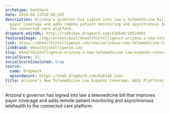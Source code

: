 ```yaml
---
archetype: bookmark
date: 2019-04-23T20:58:26Z
description: Arizona's governor has signed into law a telemedicine bill that improves
  payer coverage and adds remote patient monitoring and asynchronous telehealth to
  the connected care platform.
dropmark.editURL: http://radhikan.dropmark.com/616548/18524601
featuredImage: /img/content/post/mhealthintelligence-arizona-s-new-telemedicine-law-expands-coverage-adds-platforms.png
link: https://mhealthintelligence.com/news/arizonas-new-telemedicine-law-expands-coverage-adds-platforms
linkBrand: mhealthintelligence.com
slug: mhealthintelligence-arizona-s-new-telemedicine-law-expands-coverage-adds-platforms
socialScore: 21
socialScoreSimulated: true
source:
  name: Dropmark
  apiendpoint: https://shah.dropmark.com/616548.json
title: Arizona’s New Telemedicine Law Expands Coverage, Adds Platforms
---
```

Arizona's governor has signed into law a telemedicine bill that improves payer coverage and adds remote patient monitoring and asynchronous telehealth to the connected care platform.